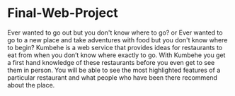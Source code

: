 # Final-Web-Project

Ever wanted to go out but you don't know where to go? or Ever wanted to go to a new place and take adventures with food but you don't know where
to begin?
Kumbehe is a web service that provides ideas for restaurants to eat from when you don’t know where exactly to go. 
With Kumbehe you get a first hand knowledge of these restaurants before you even get to see them in person. 
You will be able to see the most highlighted features of a particular restaurant and what people who have been there recommend about the place. 

